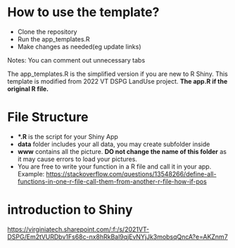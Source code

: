 # How to use the template?
- Clone the repository
- Run the app_templates.R
- Make changes as needed(eg update links)

Notes: You can comment out unnecessary tabs

The app_templates.R is the simplified version if you are new to R Shiny. This template is modified from 2022 VT DSPG LandUse project. **The app.R if the original R file.**

# File Structure
- **\*.R** is the script for your Shiny App
- **data** folder includes your all data, you may create subfolder inside
- **www** contains all the picture. **DO not change the name of this folder** as it may cause errors to load your pictures.
- You are free to write your function in a R file and call it in your app.  Example: https://stackoverflow.com/questions/13548266/define-all-functions-in-one-r-file-call-them-from-another-r-file-how-if-pos


# introduction to Shiny
https://virginiatech.sharepoint.com/:f:/s/2021VT-DSPG/Em2tVURDbv1Fs68c-nx8hRkBal9qjEvNYjJk3mobsqQncA?e=AKZnm7

